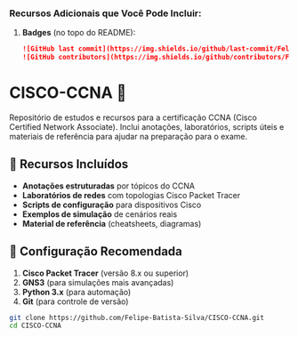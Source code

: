 
### Recursos Adicionais que Você Pode Incluir:

1. **Badges** (no topo do README):
   ```markdown
   ![GitHub last commit](https://img.shields.io/github/last-commit/Felipe-Batista-Silva/CISCO-CCNA)
   ![GitHub contributors](https://img.shields.io/github/contributors/Felipe-Batista-Silva/CISCO-CCNA)


# CISCO-CCNA 🚀

Repositório de estudos e recursos para a certificação CCNA (Cisco Certified Network Associate). Inclui anotações, laboratórios, scripts úteis e materiais de referência para ajudar na preparação para o exame.

## 📌 Recursos Incluídos

- **Anotações estruturadas** por tópicos do CCNA
- **Laboratórios de redes** com topologias Cisco Packet Tracer
- **Scripts de configuração** para dispositivos Cisco
- **Exemplos de simulação** de cenários reais
- **Material de referência** (cheatsheets, diagramas)

## 🔧 Configuração Recomendada

1. **Cisco Packet Tracer** (versão 8.x ou superior)
2. **GNS3** (para simulações mais avançadas)
3. **Python 3.x** (para automação)
4. **Git** (para controle de versão)

```bash
git clone https://github.com/Felipe-Batista-Silva/CISCO-CCNA.git
cd CISCO-CCNA
